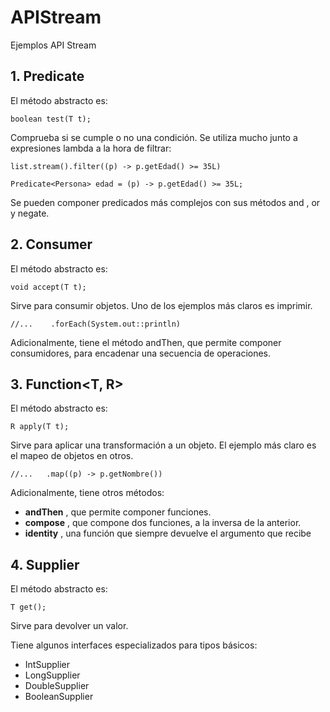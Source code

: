 # APIStream
Ejemplos API Stream


## 1. Predicate<T>
El método abstracto es:
```
boolean test(T t);
```

Comprueba si se cumple o no una condición. Se utiliza mucho junto a expresiones lambda a la hora de filtrar:

```
list.stream().filter((p) -> p.getEdad() >= 35L)

Predicate<Persona> edad = (p) -> p.getEdad() >= 35L;
```

Se pueden componer predicados más complejos con sus métodos and , or y negate.

## 2. Consumer<T>
El método abstracto es:
```
void accept(T t);
```

Sirve para consumir objetos. Uno de los ejemplos más claros es imprimir.
```
//...    .forEach(System.out::println)
```

Adicionalmente, tiene el método andThen, que permite componer consumidores, para encadenar una secuencia de operaciones.

## 3. Function<T, R>
El método abstracto es:
```
R apply(T t);
```
Sirve para aplicar una transformación a un objeto. El ejemplo más claro es el mapeo de objetos en otros.
```
//...   .map((p) -> p.getNombre())
```
Adicionalmente, tiene otros métodos:

* **andThen** , que permite componer funciones.
* **compose** , que compone dos funciones, a la inversa de la anterior.
* **identity** , una función que siempre devuelve el argumento que recibe

## 4. Supplier<T>
El método abstracto es:
```
T get();
```
Sirve para devolver un valor.

Tiene algunos interfaces especializados para tipos básicos:

* IntSupplier
* LongSupplier
* DoubleSupplier
* BooleanSupplier
